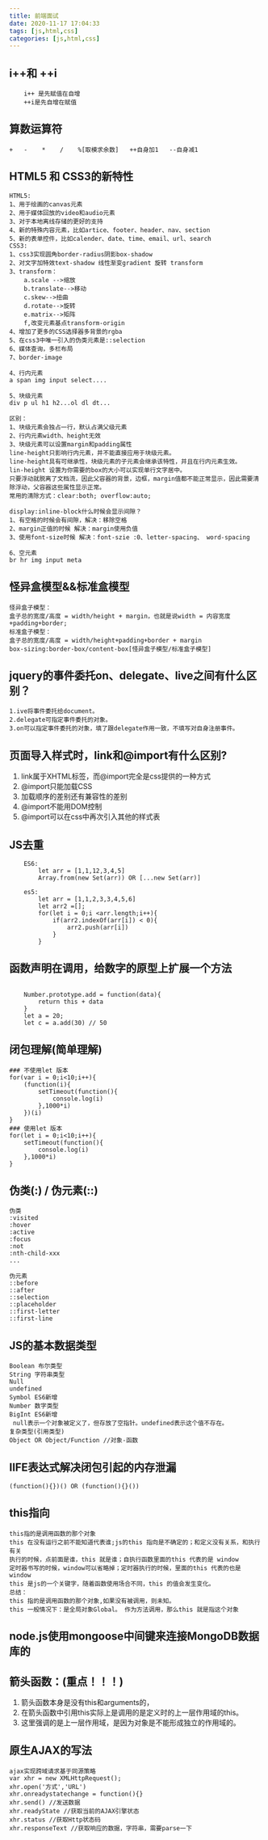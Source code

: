 ```yaml
---
title: 前端面试
date: 2020-11-17 17:04:33
tags: [js,html,css]
categories: [js,html,css]
---
```



## i++和 ++i
```
    i++ 是先赋值在自增 
    ++i是先自增在赋值
```
## 算数运算符
```
+   -    *    /    %[取模求余数]   ++自身加1   --自身减1 
```
<!-- more -->

## HTML5 和 CSS3的新特性
```
HTML5:
1、用于绘画的canvas元素
2、用于媒体回放的video和audio元素
3、对于本地离线存储的更好的支持
4、新的特殊内容元素，比如artice、footer、header、nav、section
5、新的表单控件，比如calender、date、time、email、url、search
CSS3:
1、css3实现圆角border-radius阴影box-shadow
2、对文字加特效text-shadow 线性渐变gradient 旋转 transform
3、transform：
    a.scale -->缩放
    b.translate-->移动
    c.skew-->扭曲
    d.rotate-->旋转
    e.matrix-->矩阵
    f,改变元素基点transform-origin
4、增加了更多的CSS选择器多背景的rgba
5、在css3中唯一引入的伪类元素是::selection
6、媒体查询，多栏布局
7、border-image

4、行内元素
a span img input select....

5、块级元素
div p ul h1 h2...ol dl dt...

区别：
1、块级元素会独占一行，默认占满父级元素
2、行内元素width、height无效
3、块级元素可以设置margin和padding属性
line-height只影响行内元素，并不能直接应用于块级元素。
line-height具有可继承性，块级元素的子元素会继承该特性，并且在行内元素生效。
lin-height 设置为你需要的box的大小可以实现单行文字居中。
只要浮动就脱离了文档流，因此父容器的背景，边框，margin值都不能正常显示，因此需要清除浮动，父容器这些属性显示正常。
常用的清除方式：clear:both; overflow:auto;

display:inline-block什么时候会显示间隙？
1、有空格的时候会有间隙，解决：移除空格
2、margin正值的时候 解决：margin使用负值
3、使用font-size时候 解决：font-szie :0、letter-spacing、 word-spacing

6、空元素
br hr img input meta
```

## 怪异盒模型&&标准盒模型
```
怪异盒子模型：
盒子总的宽度/高度 = width/height + margin，也就是说width = 内容宽度+padding+border;
标准盒子模型：
盒子总的宽度/高度 = width/height+padding+border + margin
box-sizing:border-box/content-box[怪异盒子模型/标准盒子模型]
```

## jquery的事件委托on、delegate、live之间有什么区别？
    1.ive将事件委托给document。
    2.delegate可指定事件委托的对象。
    3.on可以指定事件委托的对象，填了跟delegate作用一致，不填写对自身注册事件。

## 页面导入样式时，link和@import有什么区别?
 1. link属于XHTML标签，而@import完全是css提供的一种方式
 2. @import只能加载CSS
 3. 加载顺序的差别还有兼容性的差别
 4. @import不能用DOM控制
 5. @import可以在css中再次引入其他的样式表

## JS去重
```
    ES6:
        let arr = [1,1,12,3,4,5]
        Array.from(new Set(arr)) OR [...new Set(arr)]
        
    es5:
        let arr = [1,1,2,3,3,4,5,6]
        let arr2 =[];
        for(let i = 0;i <arr.length;i++){
            if(arr2.indexOf(arr[i]) < 0){
                arr2.push(arr[i])
            }
        } 
```

## 函数声明在调用，给数字的原型上扩展一个方法
``` 

    Number.prototype.add = function(data){
        return this + data
    }
    let a = 20;
    let c = a.add(30) // 50
```


## 闭包理解(简单理解)
```
### 不使用let 版本
for(var i = 0;i<10;i++){
    (function(i){
        setTimeout(function(){
            console.log(i)
        },1000*i)
    })(i)
}
### 使用let 版本
for(let i = 0;i<10;i++){
    setTimeout(function(){
        console.log(i)
    },1000*i)
}
```



## 伪类(:) /  伪元素(::)
```
伪类
:visited
:hover
:active
:focus
:not
:nth-child-xxx
...

伪元素
::before
::after
::selection
::placeholder
::first-letter
::first-line
```

## JS的基本数据类型
```
Boolean 布尔类型
String 字符串类型
Null 
undefined
Symbol ES6新增
Number 数字类型
BigInt ES6新增
 null表示一个对象被定义了，但存放了空指针。undefined表示这个值不存在。
复杂类型(引用类型)
Object OR Object/Function //对象-函数
```

## IIFE表达式解决闭包引起的内存泄漏
```
(function(){})() OR (function(){}())
```
## this指向
```
this指的是调用函数的那个对象
this 在没有运行之前不能知道代表谁;js的this 指向是不确定的；和定义没有关系，和执行有关
执行的时候，点前面是谁，this 就是谁；自执行函数里面的this 代表的是 window
定时器书写的时候，window可以省略掉；定时器执行的时候，里面的this 代表的也是 window 
this 是js的一个关键字，随着函数使用场合不同，this 的值会发生变化。
总结：
this 指的是调用函数的那个对象,如果没有被调用，则未知。
this 一般情况下：是全局对象Global。 作为方法调用，那么this 就是指这个对象
```

## node.js使用mongoose中间键来连接MongoDB数据库的

## 箭头函数：(重点！！！)
1. 箭头函数本身是没有this和arguments的，
2. 在箭头函数中引用this实际上是调用的是定义时的上一层作用域的this。
3. 这里强调的是上一层作用域，是因为对象是不能形成独立的作用域的。



## 原生AJAX的写法
```
ajax实现跨域请求基于同源策略
var xhr = new XMLHttpRequest();
xhr.open('方式','URL')
xhr.onreadystatechange = function(){}
xhr.send() //发送数据
xhr.readyState //获取当前的AJAX引擎状态
xhr.status //获取Http状态码
xhr.responseText //获取响应的数据，字符串，需要parse一下
```